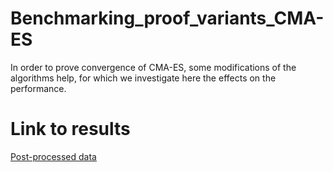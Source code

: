 # Benchmarking_proof_variants_CMA-ES
In order to prove convergence of CMA-ES, some modifications of the algorithms help, for which we investigate here the effects on the performance.

# Link to results
[Post-processed data](https://agissler.github.io/Benchmarking_proof_variants_CMA-ES/ppdata/index.html)
 
